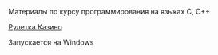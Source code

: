 Материалы по курсу программирования на языках C, C++

<a href="https://disk.yandex.ru/d/hucjrO07jNdX1Q" target="_blank">Рулетка Казино</a>

Запускается на Windows
